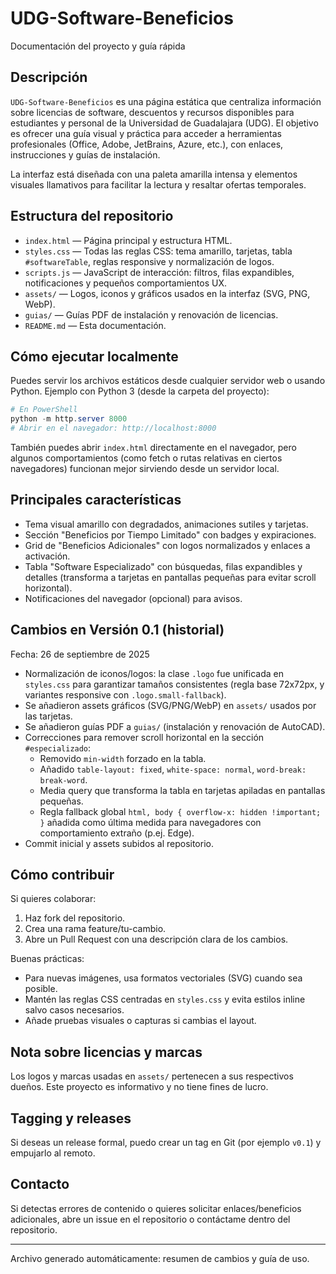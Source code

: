 
# UDG-Software-Beneficios

Documentación del proyecto y guía rápida

## Descripción

`UDG-Software-Beneficios` es una página estática que centraliza información sobre licencias de software, descuentos y recursos disponibles para estudiantes y personal de la Universidad de Guadalajara (UDG). El objetivo es ofrecer una guía visual y práctica para acceder a herramientas profesionales (Office, Adobe, JetBrains, Azure, etc.), con enlaces, instrucciones y guías de instalación.

La interfaz está diseñada con una paleta amarilla intensa y elementos visuales llamativos para facilitar la lectura y resaltar ofertas temporales.

## Estructura del repositorio

- `index.html` — Página principal y estructura HTML.
- `styles.css` — Todas las reglas CSS: tema amarillo, tarjetas, tabla `#softwareTable`, reglas responsive y normalización de logos.
- `scripts.js` — JavaScript de interacción: filtros, filas expandibles, notificaciones y pequeños comportamientos UX.
- `assets/` — Logos, iconos y gráficos usados en la interfaz (SVG, PNG, WebP).
- `guias/` — Guías PDF de instalación y renovación de licencias.
- `README.md` — Esta documentación.

## Cómo ejecutar localmente

Puedes servir los archivos estáticos desde cualquier servidor web o usando Python. Ejemplo con Python 3 (desde la carpeta del proyecto):

```powershell
# En PowerShell
python -m http.server 8000
# Abrir en el navegador: http://localhost:8000
```

También puedes abrir `index.html` directamente en el navegador, pero algunos comportamientos (como fetch o rutas relativas en ciertos navegadores) funcionan mejor sirviendo desde un servidor local.

## Principales características

- Tema visual amarillo con degradados, animaciones sutiles y tarjetas.
- Sección "Beneficios por Tiempo Limitado" con badges y expiraciones.
- Grid de "Beneficios Adicionales" con logos normalizados y enlaces a activación.
- Tabla "Software Especializado" con búsquedas, filas expandibles y detalles (transforma a tarjetas en pantallas pequeñas para evitar scroll horizontal).
- Notificaciones del navegador (opcional) para avisos.

## Cambios en Versión 0.1 (historial)

Fecha: 26 de septiembre de 2025

- Normalización de iconos/logos: la clase `.logo` fue unificada en `styles.css` para garantizar tamaños consistentes (regla base 72x72px, y variantes responsive con `.logo.small-fallback`).
- Se añadieron assets gráficos (SVG/PNG/WebP) en `assets/` usados por las tarjetas.
- Se añadieron guías PDF a `guias/` (instalación y renovación de AutoCAD).
- Correcciones para remover scroll horizontal en la sección `#especializado`:
	- Removido `min-width` forzado en la tabla.
	- Añadido `table-layout: fixed`, `white-space: normal`, `word-break: break-word`.
	- Media query que transforma la tabla en tarjetas apiladas en pantallas pequeñas.
	- Regla fallback global `html, body { overflow-x: hidden !important; }` añadida como última medida para navegadores con comportamiento extraño (p.ej. Edge).
- Commit inicial y assets subidos al repositorio.

## Cómo contribuir

Si quieres colaborar:

1. Haz fork del repositorio.
2. Crea una rama feature/tu-cambio.
3. Abre un Pull Request con una descripción clara de los cambios.

Buenas prácticas:

- Para nuevas imágenes, usa formatos vectoriales (SVG) cuando sea posible.
- Mantén las reglas CSS centradas en `styles.css` y evita estilos inline salvo casos necesarios.
- Añade pruebas visuales o capturas si cambias el layout.

## Nota sobre licencias y marcas

Los logos y marcas usadas en `assets/` pertenecen a sus respectivos dueños. Este proyecto es informativo y no tiene fines de lucro.

## Tagging y releases

Si deseas un release formal, puedo crear un tag en Git (por ejemplo `v0.1`) y empujarlo al remoto.

## Contacto

Si detectas errores de contenido o quieres solicitar enlaces/beneficios adicionales, abre un issue en el repositorio o contáctame dentro del repositorio.

---

Archivo generado automáticamente: resumen de cambios y guía de uso.
